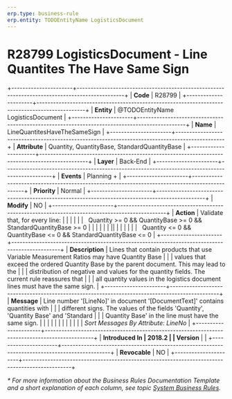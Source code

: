```yaml
---
erp.type: business-rule
erp.entity: TODOEntityName LogisticsDocument
---
```


# R28799 LogisticsDocument - Line Quantites The Have Same Sign
+----------------------+-----------------------------------------------------------------------------------------------+
| **Code**             | R28799                                                                                        |
+----------------------+-----------------------------------------------------------------------------------------------+
| **Entity**           | @TODOEntityName LogisticsDocument                                                             |
+----------------------+-----------------------------------------------------------------------------------------------+
| **Name**             | LineQuantitesHaveTheSameSign                                                                  |
+----------------------+-----------------------------------------------------------------------------------------------+
| **Attribute**        | Quantity, QuantityBase, StandardQuantityBase                                                  |
+----------------------+-----------------------------------------------------------------------------------------------+
| **Layer**            | Back-End                                                                                      |
+----------------------+-----------------------------------------------------------------------------------------------+
| **Events**           | Planning +                                                                                    |
+----------------------+-----------------------------------------------------------------------------------------------+
| **Priority**         | Normal                                                                                        |
+----------------------+-----------------------------------------------------------------------------------------------+
| **Modify**           | NO                                                                                            |
+----------------------+-----------------------------------------------------------------------------------------------+
| **Action**           | Validate that, for every line:                                                                |
|                      |                                                                                               |
|                      |   Quantity \>= 0 && QuantityBase \>= 0 && StandardQuantityBase \>= 0                          |
|                      |                                                                                               |
|                      | \|\|                                                                                          |
|                      |                                                                                               |
|                      |   Quantity \<= 0 && QuantityBase \<= 0 && StandardQuantityBase \<= 0                          |
+----------------------+-----------------------------------------------------------------------------------------------+
| **Description**      | Lines that contain products that use Variable Measurement Ratios may have Quantity Base       |
|                      | values that exceed the ordered Quantity Base by the parent document. This may lead to the     |
|                      | distribution of negative and values for the quantity fields. The current rule reassures that  |
|                      | all quantity values in the logistics document lines must have the same sign.                  |
+----------------------+-----------------------------------------------------------------------------------------------+
| **Message**          | Line number \'\[LineNo\]\' in document \'\[DocumentText\]\' contains quantities with          |
|                      | different signs. The values of the fields \'Quantity\', \'Quantity Base\' and \'Standard      |
|                      | Quantity Base\' in the line must have the same sign.                                          |
|                      |                                                                                               |
|                      |                                                                                               |
|                      |                                                                                               |
|                      | *Sort Messages By Attribute: LineNo*                                                          |
+----------------------+-----------------------------------------------------------------------------------------------+
| **Introduced In      | 2018.2                                                                                        |
| Version**            |                                                                                               |
+----------------------+-----------------------------------------------------------------------------------------------+
| **Revocable**        | NO                                                                                            |
+----------------------+-----------------------------------------------------------------------------------------------+

*\* For more information about the Business Rules Documentation Template and a short explanation of each column, see
topic [System Business Rules](../templates/template-description-system-business-rules.md).*
